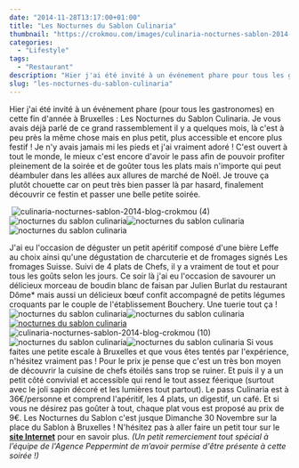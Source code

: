 ```yaml
---
date: "2014-11-28T13:17:00+01:00"
title: "Les Nocturnes du Sablon Culinaria"
thumbnail: "https://crokmou.com/images/culinaria-nocturnes-sablon-2014-blog-crokmou-2.jpg"
categories:
  - "Lifestyle"
tags:
  - "Restaurant"
description: "Hier j'ai été invité à un événement phare pour tous les gastronomes en cette fin d'année à Bruxelles : Les Nocturnes du Sablon Culinaria."
slug: "les-nocturnes-du-sablon-culinaria"
---
```


Hier j'ai été invité à un événement phare (pour tous les gastronomes) en cette fin d'année à Bruxelles : Les Nocturnes du Sablon Culinaria. Je vous avais déjà parlé de ce grand rassemblement il y a quelques mois, là c'est à peu près la même chose mais en plus petit, plus accessible et encore plus festif ! Je n'y avais jamais mi les pieds et j'ai vraiment adoré ! C'est ouvert à tout le monde, le mieux c'est encore d'avoir le pass afin de pouvoir profiter pleinement de la soirée et de goûter tous les plats mais n'importe qui peut déambuler dans les allées aux allures de marché de Noël. Je trouve ça plutôt chouette car on peut très bien passer là par hasard, finalement découvrir ce festin et passer une belle petite soirée.

 ![culinaria-nocturnes-sablon-2014-blog-crokmou (4)](https://crokmou.com/images/culinaria-nocturnes-sablon-2014-blog-crokmou-4.jpg)![nocturnes du sablon culinaria](https://crokmou.com/images/culinaria-nocturnes-sablon-2014-blog-crokmou-5.jpg)![nocturnes du sablon culinaria](https://crokmou.com/images/culinaria-nocturnes-sablon-2014-blog-crokmou-6.jpg)![nocturnes du sablon culinaria](https://crokmou.com/images/culinaria-nocturnes-sablon-2014-blog-crokmou-1.jpg)

J'ai eu l'occasion de déguster un petit apéritif composé d'une bière Leffe au choix ainsi qu'une dégustation de charcuterie et de fromages signés Les fromages Suisse. Suivi de 4 plats de Chefs, il y a vraiment de tout et pour tous les goûts selon les jours. Ce soir là j'ai eu l'occasion de savourer un délicieux morceau de boudin blanc de faisan par Julien Burlat du restaurant Dôme* mais aussi un délicieux bœuf confit accompagné de petits légumes croquants par le couple de l'établissement Bouchery. Une tuerie tout ça ! ![nocturnes du sablon culinaria](https://crokmou.com/images/culinaria-nocturnes-sablon-2014-blog-crokmou-7.jpg)![nocturnes du sablon culinaria](https://crokmou.com/images/culinaria-nocturnes-sablon-2014-blog-crokmou-8.jpg)[![nocturnes du sablon culinaria](https://crokmou.com/images/culinaria-nocturnes-sablon-2014-blog-crokmou-9.jpg)](http://www.crokmou.com/wp-content/uploads/2014/11/culinaria-nocturnes-sablon-2014-blog-crokmou-9.jpg)![culinaria-nocturnes-sablon-2014-blog-crokmou (10)](https://crokmou.com/images/culinaria-nocturnes-sablon-2014-blog-crokmou-10.jpg)![nocturnes du sablon culinaria](https://crokmou.com/images/culinaria-nocturnes-sablon-2014-blog-crokmou-11.jpg)![nocturnes du sablon culinaria](https://crokmou.com/images/culinaria-nocturnes-sablon-2014-blog-crokmou-13.jpg) Si vous faites une petite escale à Bruxelles et que vous êtes tentés par l'expérience, n'hésitez vraiment pas ! Pour le prix je pense que c'est un très bon moyen de découvrir la cuisine de chefs étoilés sans trop se ruiner. Et puis il y a un petit côté convivial et accessible qui rend le tout assez féerique (surtout avec le joli sapin décoré et les lumières tout partout). Le pass Culinaria est à 36€/personne et comprend l'apéritif, les 4 plats, un digestif, un café. Et si vous ne désirez pas goûter à tout, chaque plat vous est proposé au prix de 9€. Les Nocturnes du Sablon c'est jusque Dimanche 30 Novembre sur la place du Sablon à Bruxelles ! N'hésitez pas à aller faire un petit tour sur le **[site Internet](http://www.culinariasquare.com/culinaria-sablon/)** pour en savoir plus. _(Un petit remerciement tout spécial à l’équipe de l'Agence Peppermint de m’avoir permise d'être présente à cette soirée !)_